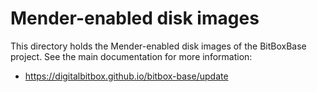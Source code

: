 # Mender-enabled disk images

This directory holds the Mender-enabled disk images of the BitBoxBase project.
See the main documentation for more information:

* <https://digitalbitbox.github.io/bitbox-base/update>
